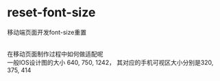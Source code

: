 # reset-font-size
移动端页面开发font-size重置<br><br>

在移动页面制作过程中如何做适配呢<br>
一般IOS设计图的大小 640, 750, 1242， 其对应的手机可视区大小分别是320, 375, 414<br>
